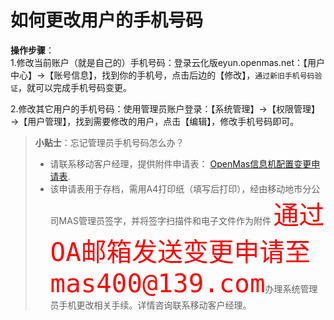 # 如何更改用户的手机号码

**操作步骤**：  
1.修改当前账户（就是自己的）手机号码：登录云化版eyun.openmas.net：【用户中心】→【账号信息】，找到你的手机号，点击后边的【修改】，`通过新旧手机号码验证`，就可以完成手机号码变更。   

2.修改其它用户的手机号码：使用管理员账户登录：【系统管理】→【权限管理】→【用户管理】，找到需要修改的用户，点击【编辑】，修改手机号码即可。   

>**小贴士**：忘记管理员手机号码怎么办？  
>* 请联系移动客户经理，提供附件申请表： [OpenMas信息机配置变更申请表](../download/【附件2】OpenMas信息机配置变更申请表.docx).
>* 该申请表用于存档，需用A4打印纸（填写后打印），经由移动地市分公司MAS管理员签字，并将签字扫描件和电子文件作为附件
<font color=red size=14>`通过OA邮箱发送变更申请至mas400@139.com`</font>办理系统管理员手机更改相关手续。详情咨询联系移动客户经理。

